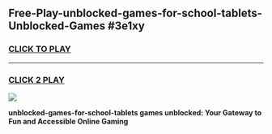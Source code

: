 
## Free-Play-unblocked-games-for-school-tablets-Unblocked-Games #3e1xy
<h3>
<a href="https://news.freeplayer.one?title=unblocked-games-for-school-tablets&ref=8M">CLICK TO PLAY</a></h3>
<hr>

<h3>
<a href="https://news.freeplayer.one?title=unblocked-games-for-school-tablets&ref=8M">CLICK 2 PLAY</a>
  
</h3>

<a href="https://news.freeplayer.one?title=unblocked-games-for-school-tablets&ref=8M"><img src="https://clearcache.store/games.png"></a>


**unblocked-games-for-school-tablets games unblocked: Your Gateway to Fun and Accessible Online Gaming**
